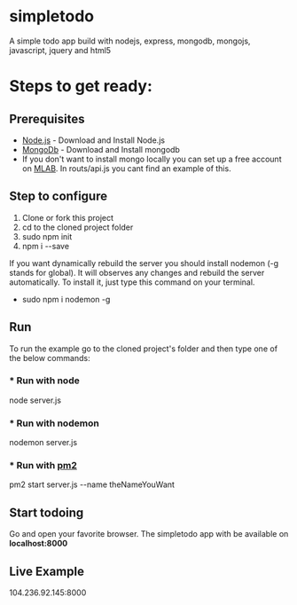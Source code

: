 # simpletodo
A simple todo app build with nodejs, express, mongodb, mongojs, javascript, jquery and html5

# Steps to get ready:

## Prerequisites

* [Node.js](https://nodejs.org) - Download and Install Node.js
* [MongoDb](https://www.mongodb.com/) - Download and Install mongodb
* If you don't want to install mongo locally you can set up a free account on [MLAB](https://mlab.com/). In routs/api.js you cant find an example of this.

## Step to configure
1. Clone or fork this project
2. cd to the cloned project folder
3. sudo npm init
4. npm i --save

If you want dynamically rebuild the server you should install nodemon (-g stands for global). It will observes any changes and rebuild the server automatically. To install it, just type this command on your terminal.
* sudo npm i nodemon -g

## Run 
To run the example go to the cloned project's folder and then type one of the below commands:

### * Run with node
node server.js   

### * Run with nodemon
nodemon server.js

### * Run with [pm2](https://www.npmjs.com/package/pm2)
pm2 start server.js --name theNameYouWant

## Start todoing
Go and open your favorite browser. The simpletodo app with be available on **localhost:8000**

## Live Example
104.236.92.145:8000

